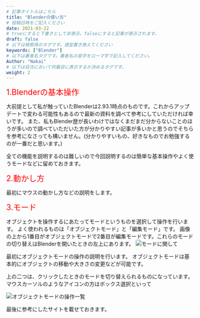```yaml
---
# 記事タイトルはこちら
title: "Blenderの使い方"
# 投稿日時をご記入ください
date: 2021-03-22
# trueにすると下書きとして非表示。falseにすると記事が表示されます。
draft: false
# 以下は検索用のタグです。適宜書き換えてください
keywords: ["Blender"]
# 以下は著者名タグです。著者名の苗字をローマ字で記入してください。
Author: "Nakai"
# 以下は目次において何番目に表示するか決めるタグです。
weight: 2
---
```


<span style="font-size: 150%; color: red;">1.Blenderの基本操作</span></n>

大前提として私が触っていたBlenderは2.93.1時点のものです。これからアップデートで変わる可能性もあるので最新の資料を調べて参考にしていただければ幸いです。
また、私もBlender歴が長いわけではなくまだまだ分からないことのほうが多いので調べていただいた方が分かりやすい記事が多いかと思うのでそちらを参考になさっても構いません。(分かりやすいもの、好きなものでお勉強するのが一番だと思います。)

全ての機能を説明するのは難しいので今回説明するのは簡単な基本操作やよく使うモードなどに留めておきます。

<span style="font-size: 150%; color: red;">2.動かし方</span></n>

最初にマウスの動かし方などの説明をします。


<span style="font-size: 150%; color: red;">3.モード</span></n>

オブジェクトを操作するにあたってモードというものを選択して操作を行います。
よく使われるものは「オブジェクトモード」と「編集モード」です。
画像の上から1番目がオブジェクトモードで2番目が編集モードです。これらのモードの切り替えはBlenderを開いたときの左上にあります。
![モードに関して](/images/Blender/Blender_mode.png "モードに関して")

最初にオブジェクトモードの操作の説明を行います。
オブジェクトモードは基本的にオブジェクトの移動や大きさの変更などが可能です。

上の二つは、クリックしたときのモードを切り替えられるものになっています。
マウスカーソルのようなアイコンの方はボックス選択といって

![オブジェクトモードの操作一覧](/images/Blender/obj_itiran.png "オブジェクトモード操作の一覧")


最後に参考にしたサイトを載せておきます。<br>